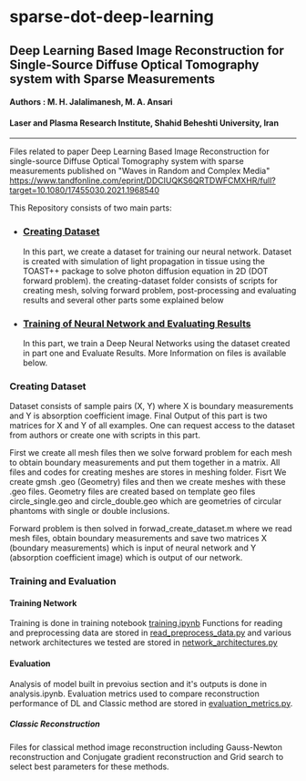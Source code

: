 

# sparse-dot-deep-learning
## Deep Learning Based Image Reconstruction for Single-Source Diffuse Optical Tomography system with Sparse Measurements 
#### Authors : M. H. Jalalimanesh, M. A. Ansari

#### Laser and Plasma Research Institute, Shahid Beheshti University, Iran
---

Files related to paper
Deep Learning Based Image Reconstruction for single-source Diffuse Optical Tomography system with sparse measurements
published on "Waves in Random and Complex Media"
https://www.tandfonline.com/eprint/DDCIUQKS6QRTDWFCMXHR/full?target=10.1080/17455030.2021.1968540

This Repository consists of two main parts:

 - ### [Creating Dataset](https://github.com/mjalalimanesh/sparse-dot-deep-learning/tree/master/creating-dataset)
    In this part, we create a  dataset for training our neural network. Dataset is created with simulation of light propagation in tissue using the TOAST++ package to solve photon diffusion equation in 2D (DOT forward problem).  the creating-dataset folder consists of scripts for creating mesh, solving forward problem, post-processing and evaluating results and several other parts some explained below

 - ###  [Training of Neural Network and Evaluating Results](https://github.com/mjalalimanesh/sparse-dot-deep-learning/tree/master/training-and-evaluation)
	In this part, we train a Deep Neural Networks using the dataset created in part one and Evaluate Results. More Information on files is available below.

### Creating Dataset
Dataset consists of sample pairs (X, Y) where X is boundary measurements and Y is absorption coefficient image. Final Output of this part is two matrices for X and Y of all examples. One can request access to the dataset from authors or create one with scripts in this part. 

First we create all mesh files then we solve forward problem for each mesh to obtain boundary measurements and put them together in a matrix. All files and codes for creating meshes are stores in meshing folder. Fisrt We create gmsh .geo (Geometry) files and then we create meshes with these .geo files. Geometry files are created based on template geo files circle_single.geo and circle_double.geo which are geometries of circular phantoms with single or double inclusions. 

Forward problem is  then solved in forwad_create_dataset.m where we read mesh files, obtain boundary measurements and save two matrices X (boundary measurements) which is input of neural network and Y (absorption coefficient image) which is output of our network.

### Training and Evaluation
#### Training Network
Training is done in training notebook [training.ipynb](https://github.com/mjalalimanesh/sparse-dot-deep-learning/blob/master/training-and-evaluation/training.ipynb "training.ipynb")
Functions for reading and preprocessing data are stored in [read_preprocess_data.py](https://github.com/mjalalimanesh/sparse-dot-deep-learning/blob/master/training-and-evaluation/read_preprocess_data.py "read_preprocess_data.py") and various network architectures we tested are stored in [network_architectures.py](https://github.com/mjalalimanesh/sparse-dot-deep-learning/blob/master/training-and-evaluation/network_architectures.py "network_architectures.py") 

#### Evaluation
Analysis of model built in prevoius section and it's outputs is done in analysis.ipynb. Evaluation metrics used to compare reconstruction performance of DL and Classic method are stored in [evaluation_metrics.py](https://github.com/mjalalimanesh/sparse-dot-deep-learning/blob/master/training-and-evaluation/evaluation_metrics.py "evaluation_metrics.py").
##### Classic Reconstruction
Files for classical method image reconstruction including Gauss-Newton reconstruction and Conjugate gradient reconstruction and Grid search to select best parameters for these methods.



